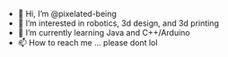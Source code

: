 - 👋 Hi, I’m @pixelated-being
- 👀 I’m interested in robotics, 3d design, and 3d printing
- 🌱 I’m currently learning Java and C++/Arduino
- 📫 How to reach me ... please dont lol

<!---
pixelated-being/pixelated-being is a ✨ special ✨ repository because its `README.md` (this file) appears on your GitHub profile.
You can click the Preview link to take a look at your changes.
--->
